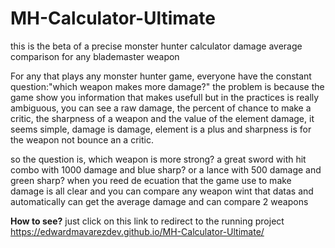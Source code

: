 # MH-Calculator-Ultimate
this is the beta of a precise monster hunter calculator damage average comparison for any blademaster weapon

For any that plays any monster hunter game, everyone have the constant question:"which weapon makes more damage?"
the problem is because the game show you information that makes usefull but in the practices is really ambiguous, you can see a raw damage,
the percent of chance to make a critic, the sharpness of a weapon and the value of the element damage, it seems simple, damage is damage, element is a plus and 
sharpness is for the weapon not bounce an a critic.

so the question is, which weapon is more strong? a great sword with hit combo with 1000 damage and blue sharp? or a lance with 500 damage and green sharp?
when you reed de ecuation that the game use to make damage is all clear and you can compare any weapon wint that datas and automatically can get the average damage and can compare 2 weapons

<strong>How to see?</strong> just click on this link to redirect to the running project https://edwardmavarezdev.github.io/MH-Calculator-Ultimate/
